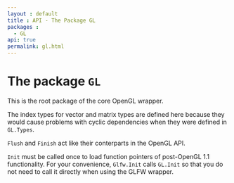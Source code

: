 ```yaml
---
layout : default
title : API - The Package GL
packages :
  - GL
api: true
permalink: gl.html
---
```


# The package `GL`

This is the root package of the core OpenGL wrapper.

The index types for vector and matrix types are defined here because they would
cause problems with cyclic dependencies when they were defined in `GL.Types`.

`Flush` and `Finish` act like their conterparts in the OpenGL API.

`Init` must be called once to load function pointers of post-OpenGL 1.1
functionality. For your convenience, `Glfw.Init` calls `GL.Init` so that you do
not need to call it directly when using the GLFW wrapper.